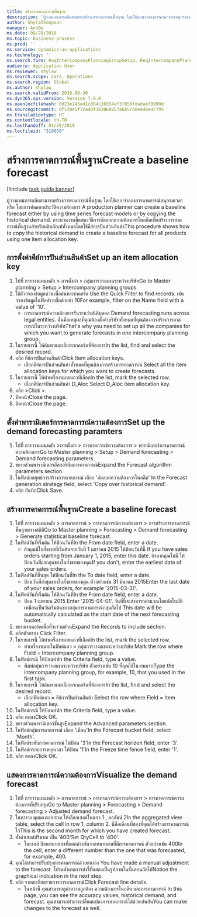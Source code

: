 ```yaml
---
title: สร้างการคาดการณ์พื้นฐาน
description: 'ผู้วางแผนการผลิตสามารถสร้างการคาดการณ์พื้นฐาน โดยใช้แบบจำลองการคาดการณ์อนุกรมเวลา หรือ โดยการคัดลอกประวัติความต้องการ '
author: ShylaThompson
manager: AnnBe
ms.date: 08/29/2018
ms.topic: business-process
ms.prod: ''
ms.service: dynamics-ax-applications
ms.technology: ''
ms.search.form: ReqIntercompanyPlanningGroupSetup, ReqIntercompanyPlanningGroupAllocKeys, ReqDemPlanForecastParameters, ReqDemPlanCreateForecastDialog, SysQueryForm, ReqDemPlanForecastViewer
audience: Application User
ms.reviewer: shylaw
ms.search.scope: Core, Operations
ms.search.region: Global
ms.author: shylaw
ms.search.validFrom: 2016-06-30
ms.dyn365.ops.version: Version 7.0.0
ms.openlocfilehash: 0d23e245ed1c084c26554ef3f859fdadaef9990d
ms.sourcegitcommit: 0f530e5f72a40f383868957a6b5cb0e446e4c795
ms.translationtype: HT
ms.contentlocale: th-TH
ms.lasthandoff: 01/29/2019
ms.locfileid: "310058"
---
```

# <a name="create-a-baseline-forecast"></a><span data-ttu-id="87768-103">สร้างการคาดการณ์พื้นฐาน</span><span class="sxs-lookup"><span data-stu-id="87768-103">Create a baseline forecast</span></span>

[!include [task guide banner](../../includes/task-guide-banner.md)]

<span data-ttu-id="87768-104">ผู้วางแผนการผลิตสามารถสร้างการคาดการณ์พื้นฐาน โดยใช้แบบจำลองการคาดการณ์อนุกรมเวลา หรือ โดยการคัดลอกประวัติความต้องการ </span><span class="sxs-lookup"><span data-stu-id="87768-104">A production planner can create a baseline forecast either by using time series forecast models or by copying the historical demand.</span></span> <span data-ttu-id="87768-105">กระบวนงานนี้แสดงวิธีการคัดลอกความต้องการในอดีตเพื่อสร้างการคาดการณ์พื้นฐานสำหรับผลิตภัณฑ์ทั้งหมดโดยใช้คีย์การปันส่วนสินค้า</span><span class="sxs-lookup"><span data-stu-id="87768-105">This procedure shows how to copy the historical demand to create a baseline forecast for all products using one item allocation key.</span></span> 


## <a name="set-up-an-item-allocation-key"></a><span data-ttu-id="87768-106">การตั้งค่าคีย์การปันส่วนสินค้า</span><span class="sxs-lookup"><span data-stu-id="87768-106">Set up an item allocation key</span></span>
1. <span data-ttu-id="87768-107">ไปที่ การวางแผนหลัก > การตั้งค่า > กลุ่มการวางแผนระหว่างบริษัท</span><span class="sxs-lookup"><span data-stu-id="87768-107">Go to Master planning > Setup > Intercompany planning groups.</span></span>
2. <span data-ttu-id="87768-108">ใช้ตัวกรองข้อมูลด่วนเพื่อค้นหาเรกคอร์ด </span><span class="sxs-lookup"><span data-stu-id="87768-108">Use the Quick Filter to find records.</span></span> <span data-ttu-id="87768-109">เช่น กรองข้อมูลในฟิลด์รายชื่อด้วยค่า 10</span><span class="sxs-lookup"><span data-stu-id="87768-109">For example, filter on the Name field with a value of '10'.</span></span>
    * <span data-ttu-id="87768-110">การคาดการณ์ความต้องการรันระหว่างนิติบุคคล </span><span class="sxs-lookup"><span data-stu-id="87768-110">Demand forecasting runs across legal entities.</span></span> <span data-ttu-id="87768-111">นั่นคือเหตุผลที่คุณต้องตั้งค่าบริษัททั้งหมดที่คุณต้องการสร้างการคาดการณ์ในระหว่างบริษัท</span><span class="sxs-lookup"><span data-stu-id="87768-111">That's why you need to set up all the companies for which you want to generate forecasts in one intercompany planning group.</span></span>  
3. <span data-ttu-id="87768-112">ในรายการนี้ ให้ค้นหาและเลือกเรกคอร์ดที่ต้องการ</span><span class="sxs-lookup"><span data-stu-id="87768-112">In the list, find and select the desired record.</span></span>
4. <span data-ttu-id="87768-113">คลิก คีย์การปันส่วนสินค้า</span><span class="sxs-lookup"><span data-stu-id="87768-113">Click Item allocation keys.</span></span>
    * <span data-ttu-id="87768-114">เลือกคีย์การปันส่วนสินค้าทั้งหมดที่คุณต้องการสร้างการคาดการณ์ </span><span class="sxs-lookup"><span data-stu-id="87768-114">Select all the item allocation keys for which you want to create forecasts.</span></span>  
5. <span data-ttu-id="87768-115">ในรายการนี้ ให้ทำเครื่องหมายแถวที่เลือก</span><span class="sxs-lookup"><span data-stu-id="87768-115">In the list, mark the selected row.</span></span>
    * <span data-ttu-id="87768-116">เลือกคีย์การปันส่วนสินค้า D_Aloc </span><span class="sxs-lookup"><span data-stu-id="87768-116">Select D_Aloc item allocation key.</span></span>  
6. <span data-ttu-id="87768-117">คลิก ></span><span class="sxs-lookup"><span data-stu-id="87768-117">Click >.</span></span>
7. <span data-ttu-id="87768-118">ปิดหน้า</span><span class="sxs-lookup"><span data-stu-id="87768-118">Close the page.</span></span>
8. <span data-ttu-id="87768-119">ปิดหน้า</span><span class="sxs-lookup"><span data-stu-id="87768-119">Close the page.</span></span>

## <a name="set-up-the-demand-forecasting-paramters"></a><span data-ttu-id="87768-120">ตั้งค่าพารามิเตอร์การคาดการณ์ความต้องการ</span><span class="sxs-lookup"><span data-stu-id="87768-120">Set up the demand forecasting paramters</span></span>
1. <span data-ttu-id="87768-121">ไปที่ การวางแผนหลัก >การตั้งค่า > การคาดการณ์ความต้องการ > พารามิเตอร์การคาดการณ์ความต้องการ</span><span class="sxs-lookup"><span data-stu-id="87768-121">Go to Master planning > Setup > Demand forecasting > Demand forecasting parameters.</span></span>
2. <span data-ttu-id="87768-122">ขยายส่วนพารามิเตอร์อัลกอริทึมการคาดการณ์</span><span class="sxs-lookup"><span data-stu-id="87768-122">Expand the Forecast algorithm parameters section.</span></span>
3. <span data-ttu-id="87768-123">ในฟิลด์กลยุทธ์การสร้างการคาดการณ์ เลือก 'คัดลอกความต้องการในอดีต' </span><span class="sxs-lookup"><span data-stu-id="87768-123">In the Forecast generation strategy field, select 'Copy over historical demand'.</span></span>
4. <span data-ttu-id="87768-124">คลิก บันทึก</span><span class="sxs-lookup"><span data-stu-id="87768-124">Click Save.</span></span>

## <a name="create-a-baseline-forecast"></a><span data-ttu-id="87768-125">สร้างการคาดการณ์พื้นฐาน</span><span class="sxs-lookup"><span data-stu-id="87768-125">Create a baseline forecast</span></span>
1. <span data-ttu-id="87768-126">ไปที่ การวางแผนหลัก > การคาดการณ์ > การคาดการณ์ความต้องการ > การสร้างการคาดการณ์พื้นฐานทางสถิติ</span><span class="sxs-lookup"><span data-stu-id="87768-126">Go to Master planning > Forecasting > Demand forecasting > Generate statistical baseline forecast.</span></span>
2. <span data-ttu-id="87768-127">ในฟิลด์วันที่เริ่มต้น ให้ป้อนวันที่</span><span class="sxs-lookup"><span data-stu-id="87768-127">In the From date field, enter a date.</span></span>
    * <span data-ttu-id="87768-128">ถ้าคุณมีใบสั่งขายที่เริ่มต้นจากวันที่ 1 มกราคม 2015 ให้ป้อนวันที่นี้ </span><span class="sxs-lookup"><span data-stu-id="87768-128">If you have sales orders starting from January 1, 2015, enter this date.</span></span> <span data-ttu-id="87768-129">ถ้าหากคุณไม่มี ให้ป้อนวันที่แรกสุดของใบสั่งขายของคุณ</span><span class="sxs-lookup"><span data-stu-id="87768-129">If you don't, enter the earliest date of your sales orders.</span></span>  
3. <span data-ttu-id="87768-130">ในฟิลด์วันที่สิ้นสุด ให้ป้อนวันที่</span><span class="sxs-lookup"><span data-stu-id="87768-130">In the To date field, enter a date.</span></span>
    * <span data-ttu-id="87768-131">ป้อนวันที่ล่าสุดของใบสั่งขายของคุณ ตัวอย่างเช่น 31 มีนาคม 2015</span><span class="sxs-lookup"><span data-stu-id="87768-131">Enter the last date of your sales orders, for example '2015-03-31'.</span></span>  
4. <span data-ttu-id="87768-132">ในฟิลด์วันที่เริ่มต้น ให้ป้อนวันที่</span><span class="sxs-lookup"><span data-stu-id="87768-132">In the From date field, enter a date.</span></span>
    * <span data-ttu-id="87768-133">ป้อน 1 เมษายน 2015 </span><span class="sxs-lookup"><span data-stu-id="87768-133">Enter '2015-04-01'.</span></span> <span data-ttu-id="87768-134">วันที่นี้จะสามารถคำนวณโดยอัตโนมัติเหมือนเป็นวันเริ่มต้นของกลุ่มการคาดการณ์กลุ่มถัดไป </span><span class="sxs-lookup"><span data-stu-id="87768-134">This date will be automatically calculated as the start date of the next forecasting bucket.</span></span>  
5. <span data-ttu-id="87768-135">ขยายเรกคอร์ดเพื่อที่จะรวมส่วน</span><span class="sxs-lookup"><span data-stu-id="87768-135">Expand the Records to include section.</span></span>
6. <span data-ttu-id="87768-136">คลิกตัวกรอง </span><span class="sxs-lookup"><span data-stu-id="87768-136">Click Filter.</span></span>
7. <span data-ttu-id="87768-137">ในรายการนี้ ให้ทำเครื่องหมายแถวที่เลือก</span><span class="sxs-lookup"><span data-stu-id="87768-137">In the list, mark the selected row.</span></span>
    * <span data-ttu-id="87768-138">ทำเครื่องหมายในฟิลด์แถว = กลุ่มการวางแผนระหว่างบริษัท </span><span class="sxs-lookup"><span data-stu-id="87768-138">Mark the row where Field = Intercompany planning group.</span></span>  
8. <span data-ttu-id="87768-139">ในฟิลด์กรณี ให้ป้อนค่า</span><span class="sxs-lookup"><span data-stu-id="87768-139">In the Criteria field, type a value.</span></span>
    * <span data-ttu-id="87768-140">พิมพ์กลุ่มการวางแผนระหว่างบริษัท ตัวอย่างเช่น 10 ที่คุณใช้ในงานแรก</span><span class="sxs-lookup"><span data-stu-id="87768-140">Type the intercompany planning group, for example, 10, that you used in the first task.</span></span>  
9. <span data-ttu-id="87768-141">ในรายการนี้ ให้ค้นหาและเลือกเรกคอร์ดที่ต้องการ</span><span class="sxs-lookup"><span data-stu-id="87768-141">In the list, find and select the desired record.</span></span>
    * <span data-ttu-id="87768-142">เลือกฟิลด์แถว = คีย์การปันส่วนสินค้า </span><span class="sxs-lookup"><span data-stu-id="87768-142">Select the row where Field = Item allocation key.</span></span>  
10. <span data-ttu-id="87768-143">ในฟิลด์กรณี ให้ป้อนค่า</span><span class="sxs-lookup"><span data-stu-id="87768-143">In the Criteria field, type a value.</span></span>
11. <span data-ttu-id="87768-144">คลิก ตกลง</span><span class="sxs-lookup"><span data-stu-id="87768-144">Click OK.</span></span>
12. <span data-ttu-id="87768-145">ขยายส่วนพารามิเตอร์ขั้นสูง</span><span class="sxs-lookup"><span data-stu-id="87768-145">Expand the Advanced parameters section.</span></span>
13. <span data-ttu-id="87768-146">ในฟิลด์กลุ่มการคาดการณ์ เลือก 'เดือน'</span><span class="sxs-lookup"><span data-stu-id="87768-146">In the Forecast bucket field, select 'Month'.</span></span>
14. <span data-ttu-id="87768-147">ในฟิลด์ระดับการคาดการณ์ ให้ป้อน '3'</span><span class="sxs-lookup"><span data-stu-id="87768-147">In the Forecast horizon field, enter '3'.</span></span>
15. <span data-ttu-id="87768-148">ในฟิลด์กรอบการหยุดเวลา ให้ป้อน '1'</span><span class="sxs-lookup"><span data-stu-id="87768-148">In the Freeze time fence field, enter '1'.</span></span>
16. <span data-ttu-id="87768-149">คลิก ตกลง</span><span class="sxs-lookup"><span data-stu-id="87768-149">Click OK.</span></span>

## <a name="visualize-the-demand-forecast"></a><span data-ttu-id="87768-150">แสดงการคาดการณ์ความต้องการ</span><span class="sxs-lookup"><span data-stu-id="87768-150">Visualize the demand forecast</span></span>
1. <span data-ttu-id="87768-151">ไปที่ การวางแผนหลัก > การคาดการณ์ > การคาดการณ์ความต้องการ > การคาดการณ์ความต้องการที่ปรับปรุง</span><span class="sxs-lookup"><span data-stu-id="87768-151">Go to Master planning > Forecasting > Demand forecasting > Adjusted demand forecast.</span></span>
2. <span data-ttu-id="87768-152">ในตาราง มุมมองแบบรวม ให้เลือกเซลล์ในแถว 1 , คอลัมน์ 2</span><span class="sxs-lookup"><span data-stu-id="87768-152">In the aggregated view table, select the cell in row 1, column 2.</span></span> <span data-ttu-id="87768-153">นี่คือเดือนที่สองที่คุณได้สร้างการคาดการณ์ไว้</span><span class="sxs-lookup"><span data-stu-id="87768-153">This is the second month for which you have created forecast.</span></span>
3. <span data-ttu-id="87768-154">ตั้งค่าเซลล์ปริมาณ เป็น '400'</span><span class="sxs-lookup"><span data-stu-id="87768-154">Set QtyCell to '400'.</span></span>
    * <span data-ttu-id="87768-155">ในเซลล์ ป้อนหมายเลขที่แตกต่างกันจากหมายเลขที่มีการคาดการณ์ ตัวอย่างเช่น 400</span><span class="sxs-lookup"><span data-stu-id="87768-155">In the cell, enter a different number than the one that was forecasted, for example, 400.</span></span>  
4. <span data-ttu-id="87768-156">คุณได้ทำการปรับปรุงการคาดการณ์ด้วยตนเอง </span><span class="sxs-lookup"><span data-stu-id="87768-156">You have made a manual adjustment to the forecast.</span></span> <span data-ttu-id="87768-157">โปรดสังเกตการบ่งชี้ที่แสดงเป็นรูปภาพในขั้นตอนถัดไป</span><span class="sxs-lookup"><span data-stu-id="87768-157">Notice the graphical indication in the next step.</span></span>
5. <span data-ttu-id="87768-158">คลิก รายละเอียดรายการการคาดการณ์</span><span class="sxs-lookup"><span data-stu-id="87768-158">Click Forecast line details.</span></span>
    * <span data-ttu-id="87768-159">ในหน้านี้ คุณสามารถดูค่าความถูกต้อง ความต้องการในอดีต และการคาดการณ์ </span><span class="sxs-lookup"><span data-stu-id="87768-159">In this page, you can see the accuracy values, historical demand, and forecast.</span></span> <span data-ttu-id="87768-160">คุณสามารถทำการเปลี่ยนแปลงการคาดการณ์ได้ด้วยเช่นกัน</span><span class="sxs-lookup"><span data-stu-id="87768-160">You can make changes to the forecast as well.</span></span>  

